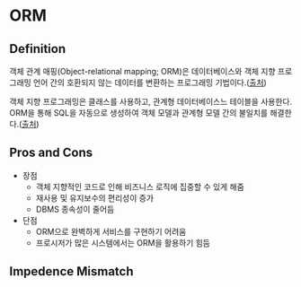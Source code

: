 # ORM

## Definition
객체 관계 매핑(Object-relational mapping; ORM)은 데이터베이스와 객체 지향 프로그래밍 언어 간의 호환되지 않는 데이터를 변환하는 프로그래밍 기법이다.([출처](https://ko.wikipedia.org/wiki/%EA%B0%9D%EC%B2%B4_%EA%B4%80%EA%B3%84_%EB%A7%A4%ED%95%91))  

객체 지향 프로그래밍은 클래스를 사용하고, 관계형 데이터베이스느 테이블을 사용한다. 
ORM을 통해 SQL을 자동으로 생성하여 객체 모델과 관계형 모델 간의 불일치를 해결한다.([출처](https://gmlwjd9405.github.io/2019/02/01/orm.html))

## Pros and Cons
- 장점
    - 객체 지향적인 코드로 인해 비즈니스 로직에 집중할 수 있게 해줌
    - 재사용 및 유지보수의 편리성이 증가
    - DBMS 종속성이 줄어듬
- 단점
    - ORM으로 완벽하게 서비스를 구현하기 어려움
    - 프로시저가 많은 시스템에서는 ORM을 활용하기 힘듬

## Impedence Mismatch
